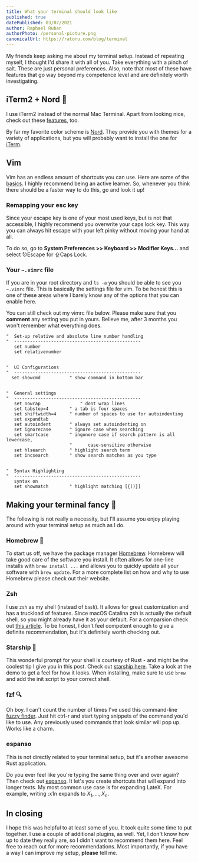 ```yaml
---
title: What your terminal should look like
published: true
datePublished: 03/07/2021
author: Raphael Ruban
authorPhoto: /personal-picture.png
canonicalUrl: https://ratoru.com/blog/terminal
---
```


My friends keep asking me about my terminal setup. Instead of repeating myself, I thought I'd share it with all of you. Take everything with a pinch of salt. These are just personal preferences. Also, note that most of these have features that go way beyond my competence level and are definitely worth investigating.

## iTerm2 + Nord :mount_fuji:

I use iTerm2 instead of the normal Mac Terminal. Apart from looking nice, check out these [features](https://iterm2.com/features.html), too.

By far my favorite color scheme is [Nord](https://www.nordtheme.com/). They provide you with themes for a variety of applications, but you will probably want to install the one for [iTerm](https://github.com/arcticicestudio/nord-iterm2).

## Vim

Vim has an endless amount of shortcuts you can use. Here are some of the [basics](https://learnxinyminutes.com/docs/vim/). I highly recommend being an active learner. So, whenever you think there should be a faster way to do this, go and look it up!

### Remapping your esc key

Since your escape key is one of your most used keys, but is not that accessible, I highly recommend you overwrite your caps lock key. This way you can always hit escape with your left pinky without moving your hand at all.

To do so, go to **System Preferences >> Keyboard >> Modifier Keys...** and select ⎋Escape for ⇪Caps Lock.

### Your `~.vimrc` file

If you are in your root directory and `ls -a` you should be able to see you `~.vimrc` file. This is basically the settings file for vim. To be honest this is one of these areas where I barely know any of the options that you can enable here.

You can still check out my vimrc file below. Please make sure that you **comment** any setting you put in yours. Believe me, after 3 months you won't remember what everything does.

```.vimrc
"  Set-up relative and absolute line number handling
"  ------------------------------------------------
   set number
   set relativenumber


"  UI Configurations
"  ------------------------------------------------
  set showcmd           " show command in bottom bar


"  General settings
"  ------------------------------------------------
   set nowrap		        " dont wrap lines
   set tabstop=4        " a tab is four spaces
   set shiftwidth=4     " number of spaces to use for autoindenting
   set expandtab
   set autoindent       " always set autoindenting on
   set ignorecase       " ignore case when searching
   set smartcase        " ingonore case if search pattern is all lowercase,
                        "      case-sensitive otherwise
   set hlsearch         " highlight search term
   set incsearch        " show search matches as you type


"  Syntax Highlighting
"  ------------------------------------------------
   syntax on
   set showmatch        " highlight matching [{()}]
```

## Making your terminal fancy :tada:

The following is not really a necessity, but I'll assume you enjoy playing around with your terminal setup as much as I do.

### Homebrew :beer:

To start us off, we have the package manager [Homebrew](https://brew.sh/). Homebrew will take good care of the software you install. It often allows for one-line installs with `brew install ...` and allows you to quickly update all your software with `brew update`. For a more complete list on how and why to use Homebrew please check out their website.

### Zsh

I use `zsh` as my shell (instead of `bash`). It allows for great customization and has a truckload of features. Since macOS Catalina zsh is actually the default shell, so you might already have it as your default. For a comparsion check out [this article](https://sunlightmedia.org/bash-vs-zsh/). To be honest, I don't feel competent enough to give a definite recommendation, but it's definitely worth checking out.

### Starship :rocket:

This wonderful prompt for your shell is courtesy of Rust - and might be the coolest tip I give you in this post. Check out [starship here](https://starship.rs/). Take a look at the demo to get a feel for how it looks. When installing, make sure to use `brew` and add the init script to your correct shell.

### fzf :mag:

Oh boy. I can't count the number of times I've used this command-line [fuzzy finder](https://github.com/junegunn/fzf). Just hit ctrl-r and start typing snippets of the command you'd like to use. Any previously used commands that look similar will pop up. Works like a charm.

### espanso

This is not directly related to your terminal setup, but it's another awesome Rust application.

Do you ever feel like you're typing the same thing over and over again? Then check out [espanso](https://espanso.org/). It let's you create shortcuts that will expand into longer texts. My most common use case is for expanding LateX. For example, writing :x1n expands to $X_1, \dots, X_n$.

## In closing

I hope this was helpful to at least some of you. It took quite some time to put together. I use a couple of additional plugins, as well. Yet, I don't know how up to date they really are, so I didn't want to recommend them here. Feel free to reach out for more recommendations. Most importantly, if you have a way I can improve my setup, **please** tell me.
